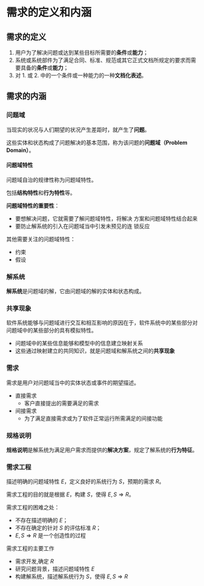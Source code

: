 # 需求的定义和内涵

## 需求的定义

1. 用户为了解决问题或达到某些目标所需要的**条件**或**能力**；
2. 系统或系统部件为了满足合同、标准、规范或其它正式文档所规定的要求而需要具备的**条件**或**能力**；
3. 对 1. 或 2. 中的一个条件或一种能力的一种**文档化表述**。

## 需求的内涵

### 问题域

当现实的状况与人们期望的状况产生差距时，就产生了**问题**。

这些实体和状态构成了问题解决的基本范围，称为该问题的**问题域（Problem Domain）**。

#### 问题域特性

问题域自治的规律性称为问题域特性。

包括**结构特性**和**行为特性**等。

**问题域特性的重要性**：
- 要想解决问题，它就需要了解问题域特性，将解决
方案和问题域特性结合起来
- 要防止解系统的引入在问题域当中引发未预见的连
锁反应

其他需要关注的问题域特性：
- 约束
- 假设


### 解系统

**解系统**是问题域的解，它由问题域的解的实体和状态构成。

### 共享现象

软件系统能够与问题域进行交互和相互影响的原因在于，软件系统中的某些部分对问题域中的某些部分的具有模拟特性。
- 问题域中的某些信息能够和模型中的信息建立映射关系
- 这些通过映射建立的共同知识，就是问题域和解系统之间的**共享现象**

### 需求

需求是用户对问题域当中的实体状态或事件的期望描述。

- 直接需求
  - 客户直接提出的需要满足的需求
- 间接需求
  - 为了满足直接需求或为了软件正常运行所需满足的间接功能

### 规格说明

**规格说明**是解系统为满足用户需求而提供的**解决方案**，规定了解系统的**行为特征**。



### 需求工程

描述明确的问题域特性 $E$，定义良好的系统行为 $S$，预期的需求 $R$。

需求工程的目的就是根据 $E$，构建 $S$，使得 $E, S \Rightarrow R$。

需求工程的困难之处：
- 不存在描述明确的 $E$；
- 不存在确定的针对 $S$ 的评估标准 $R$；
- $E, S \Rightarrow R$ 是一个创造性的过程


需求工程的主要工作
- 需求开发,确定 $R$
- 研究问题背景，描述问题域特性 $E$
- 构建解系统，描述解系统行为 $S$，使得 $E, S \Rightarrow R$


